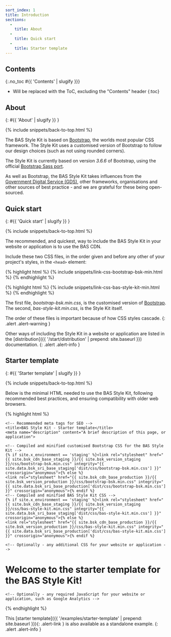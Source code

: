 ```yaml
---
sort_index: 1
title: Introduction
sections:
  -
    title: About
  -
    title: Quick start
  -
    title: Starter template
---
```


## Contents
{:.no_toc #{{ 'Contents' | slugify }}}

* Will be replaced with the ToC, excluding the "Contents" header
{:toc}

## About
{: #{{ 'About' | slugify }} }

{% include snippets/back-to-top.html %}

The BAS Style Kit is based on [Bootstrap](https://www.getbootstrap.com), the worlds most popular CSS framework.
The Style Kit uses a customised version of Bootstrap to follow our design choices (such as not using rounded corners).

The Style Kit is currently based on version <em>3.6.6</em> of Bootstrap,
using the official [Bootstrap Sass port](https://github.com/twbs/bootstrap-sass).

As well as Bootstrap, the BAS Style Kit takes influences from the
[Government Digital Service (GDS)](https://gds.blog.gov.uk/about/), other frameworks, organisations and other sources
of best practice - and we are grateful for these being open-sourced.

## Quick start
{: #{{ 'Quick start' | slugify }} }

{% include snippets/back-to-top.html %}

The recommended, and quickest, way to include the BAS Style Kit in your website or application is to use the BAS CDN.

Include these two CSS files, in the order given and before any other of your project's styles,
in the <code>&lt;head&gt;</code> element:

{% highlight html %}
{% include snippets/link-css-bootstrap-bsk-min.html %}
{% endhighlight %}

{% highlight html %}
{% include snippets/link-css-bas-style-kit-min.html %}
{% endhighlight %}

The first file, <em>bootstrap-bsk.min.css</em>, is the customised version of [Bootstrap](https://www.getbootstrap.com).
<br />
The second, <em>bas-style-kit.min.css</em>, is the Style Kit itself.

The order of these files is important because of how CSS styles cascade.
{: .alert .alert-warning }

Other ways of including the Style Kit in a website or application are listed in the
[distribution]({{ '/start/distribution' | prepend: site.baseurl }}) documentation.
{: .alert .alert-info }

## Starter template
{: #{{ 'Starter template' | slugify }} }

{% include snippets/back-to-top.html %}

Below is the minimal HTML needed to use the BAS Style Kit, following recommended best practices, and ensuring
compatibility with older web browsers.

{% highlight html %}
<!DOCTYPE html>
<html lang="en-GB">
  <head>
    <!-- Required meta tags always come first -->
    <meta charset="utf-8">
    <meta name="viewport" content="width=device-width, initial-scale=1, shrink-to-fit=no">
    <meta http-equiv="x-ua-compatible" content="ie=edge">

    <!-- Recommended meta tags for SEO -->
    <title>BAS Style Kit - Starter template</title>
    <meta name="description" content="A brief description of this page, or application">

    <!-- Compiled and minified customised Bootstrap CSS for the BAS Style Kit -->
    {% if site.x_environment == 'staging' %}<link rel="stylesheet" href="{{ site.bsk_cdn_base_staging }}/{{ site.bsk_version_staging }}/css/bootstrap-bsk.min.css" integrity="{{ site.data.bsk_sri_base_staging['dist/css/bootstrap-bsk.min.css'] }}" crossorigin="anonymous">{% else %}
    <link rel="stylesheet" href="{{ site.bsk_cdn_base_production }}/{{ site.bsk_version_production }}/css/bootstrap-bsk.min.css" integrity="{{ site.data.bsk_sri_base_production['dist/css/bootstrap-bsk.min.css'] }}" crossorigin="anonymous">{% endif %}
    <!-- Compiled and minified BAS Style Kit CSS -->
    {% if site.x_environment == 'staging' %}<link rel="stylesheet" href="{{ site.bsk_cdn_base_staging }}/{{ site.bsk_version_staging }}/css/bas-style-kit.min.css" integrity="{{ site.data.bsk_sri_base_staging['dist/css/bas-style-kit.min.css'] }}" crossorigin="anonymous">{% else %}
    <link rel="stylesheet" href="{{ site.bsk_cdn_base_production }}/{{ site.bsk_version_production }}/css/bas-style-kit.min.css" integrity="{{ site.data.bsk_sri_base_production['dist/css/bas-style-kit.min.css'] }}" crossorigin="anonymous">{% endif %}

    <!-- Optionally - any additional CSS for your website or application -->
  </head>
  <body>
    <h1>Welcome to the starter template for the BAS Style Kit!</h1>

    <!-- Optionally - any required JavaScript for your website or application, such as Google Analytics -->
  </body>
</html>
{% endhighlight %}

This [starter template]({{ '/examples/starter-template' | prepend: site.baseurl }}){: .alert-link } is also available
as a standalone example.
{: .alert .alert-info }

